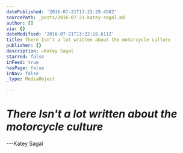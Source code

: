 ```yaml
---
datePublished: '2016-07-21T13:22:29.458Z'
sourcePath: _posts/2016-07-21-katey-sagal.md
author: []
via: {}
dateModified: '2016-07-21T13:22:28.611Z'
title: There Isn’t a lot written about the motorcycle culture
publisher: {}
description: —Katey Sagal
starred: false
inFeed: true
hasPage: false
inNav: false
_type: MediaObject

---
```

# _**There Isn't a lot written about the motorcycle culture**_

---Katey Sagal